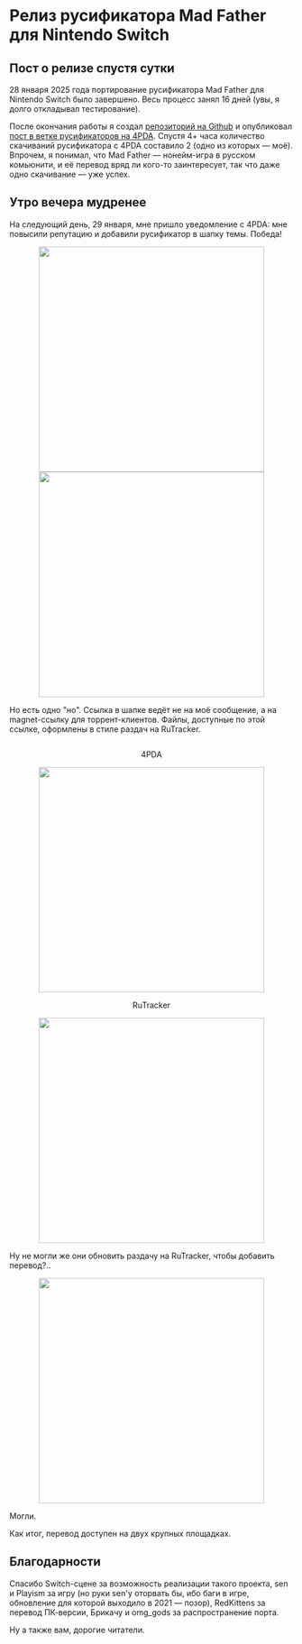 # Релиз русификатора Mad Father для Nintendo Switch  

## Пост о релизе спустя сутки  
28 января 2025 года портирование русификатора Mad Father для Nintendo Switch было завершено. Весь процесс занял 16 дней (увы, я долго откладывал тестирование).  

После окончания работы я создал [репозиторий на Github](https://github.com/qnezor/madfather-nx-rus) и опубликовал [пост в ветке русификаторов на 4PDA](https://4pda.to/forum/index.php?showtopic=937297&view=findpost&p=134920649). Спустя 4+ часа количество скачиваний русификатора с 4PDA составило 2 (одно из которых — моё). Впрочем, я понимал, что Mad Father — нонейм-игра в русском комьюнити, и её перевод вряд ли кого-то заинтересует, так что даже одно скачивание — уже успех.  

## Утро вечера мудренее  
На следующий день, 29 января, мне пришло уведомление с 4PDA: мне повысили репутацию и добавили русификатор в шапку темы. Победа!  

<div style="display: flex; justify-content: center; flex-direction: column; align-items: center;">  
<img src="https://qnezor.github.io/blog/images/003-4pda-notification.png" style="width: 400px">  
<img src="https://qnezor.github.io/blog/images/003-4pda-thread.png" style="width: 400px">  
</div>  

Но есть одно "но". Ссылка в шапке ведёт не на моё сообщение, а на magnet-ссылку для торрент-клиентов. Файлы, доступные по этой ссылке, оформлены в стиле раздач на RuTracker.  

<div style="display: flex; justify-content: center; flex-direction: column; align-items: center;">  
<p>4PDA</p>  
<img src="https://qnezor.github.io/blog/images/003-4pda-magnet-link.png" style="width: 400px">
<p>RuTracker</p>  
<img src="https://qnezor.github.io/blog/images/003-rutracker-magnet-link.png" style="width: 400px">  
</div>  

Ну не могли же они обновить раздачу на RuTracker, чтобы добавить перевод?..  

<div style="display: flex; justify-content: center;">  
<img src="https://qnezor.github.io/blog/images/003-rutracker-mad-father-update.png" style="width: 400px">  
</div>  

Могли.  

Как итог, перевод доступен на двух крупных площадках.  

## Благодарности  
Спасибо Switch-сцене за возможность реализации такого проекта, sen и Playism за игру (но руки sen'у оторвать бы, ибо баги в игре, обновление для которой выходило в 2021 — позор), RedKittens за перевод ПК-версии, Брикачу и omg_gods за распространение порта.  

Ну а также вам, дорогие читатели.
